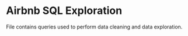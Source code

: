 # Airbnb SQL Exploration

File contains queries used to perform data cleaning and data exploration. 
